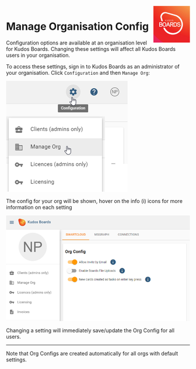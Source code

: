 <img style="float: right" src="/assets/images/boards-logo.jpg" height="100" alt="My Boards" />

# Manage Organisation Config

Configuration options are available at an organisation level for Kudos Boards. Changing these settings will affect all Kudos Boards users in your organisation.

To access these settings, sign in to Kudos Boards as an administrator of your organisation.
Click `Configuration` and then `Manage Org`:

![](/assets/boards/config-manage_org.png)

The config for your org will be shown, hover on the info (i) icons for more information on each setting

![](/assets/boards/org-config.png)

Changing a setting will immediately save/update the Org Config for all users.

---

Note that Org Configs are created automatically for all orgs with default settings.
